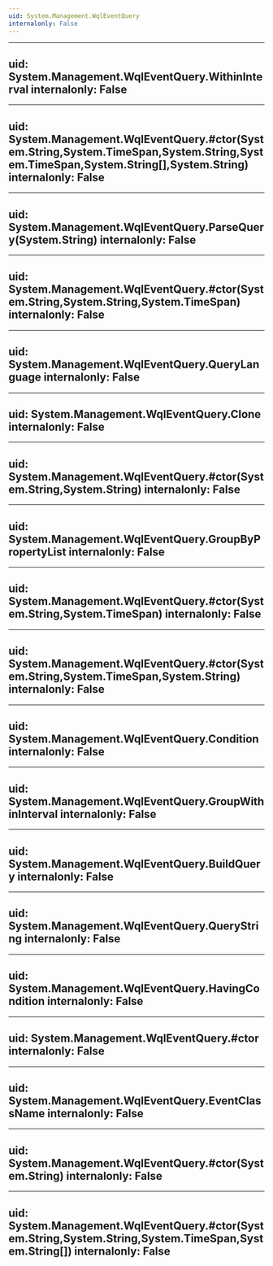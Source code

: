 ```yaml
---
uid: System.Management.WqlEventQuery
internalonly: False
---
```


---
uid: System.Management.WqlEventQuery.WithinInterval
internalonly: False
---

---
uid: System.Management.WqlEventQuery.#ctor(System.String,System.TimeSpan,System.String,System.TimeSpan,System.String[],System.String)
internalonly: False
---

---
uid: System.Management.WqlEventQuery.ParseQuery(System.String)
internalonly: False
---

---
uid: System.Management.WqlEventQuery.#ctor(System.String,System.String,System.TimeSpan)
internalonly: False
---

---
uid: System.Management.WqlEventQuery.QueryLanguage
internalonly: False
---

---
uid: System.Management.WqlEventQuery.Clone
internalonly: False
---

---
uid: System.Management.WqlEventQuery.#ctor(System.String,System.String)
internalonly: False
---

---
uid: System.Management.WqlEventQuery.GroupByPropertyList
internalonly: False
---

---
uid: System.Management.WqlEventQuery.#ctor(System.String,System.TimeSpan)
internalonly: False
---

---
uid: System.Management.WqlEventQuery.#ctor(System.String,System.TimeSpan,System.String)
internalonly: False
---

---
uid: System.Management.WqlEventQuery.Condition
internalonly: False
---

---
uid: System.Management.WqlEventQuery.GroupWithinInterval
internalonly: False
---

---
uid: System.Management.WqlEventQuery.BuildQuery
internalonly: False
---

---
uid: System.Management.WqlEventQuery.QueryString
internalonly: False
---

---
uid: System.Management.WqlEventQuery.HavingCondition
internalonly: False
---

---
uid: System.Management.WqlEventQuery.#ctor
internalonly: False
---

---
uid: System.Management.WqlEventQuery.EventClassName
internalonly: False
---

---
uid: System.Management.WqlEventQuery.#ctor(System.String)
internalonly: False
---

---
uid: System.Management.WqlEventQuery.#ctor(System.String,System.String,System.TimeSpan,System.String[])
internalonly: False
---
